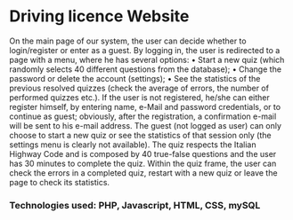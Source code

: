 # Driving licence Website

On the main page of our system, the user can decide whether to login/register or enter as a guest. By logging in, the user is redirected to a page with a menu, where he has several options:
•	Start a new quiz (which randomly selects 40 different questions from the database);
•	Change the password or delete the account (settings);
•	See the statistics of the previous resolved quizzes (check the average of errors, the number of performed quizzes etc.).
If the user is not registered, he/she can either register himself, by entering name, e-Mail and password credentials, or to continue as guest; obviously, after the registration, a confirmation e-mail will be sent to his e-mail address.
The guest (not logged as user) can only choose to start a new quiz or see the statistics of that session only (the settings menu is clearly not available).
The quiz respects the Italian Highway Code and is composed by 40 true-false questions and the user has 30 minutes to complete the quiz. 
Within the quiz frame, the user can check the errors in a completed quiz, restart with a new quiz or leave the page to check its statistics. 

### Technologies used: PHP, Javascript, HTML, CSS, mySQL

